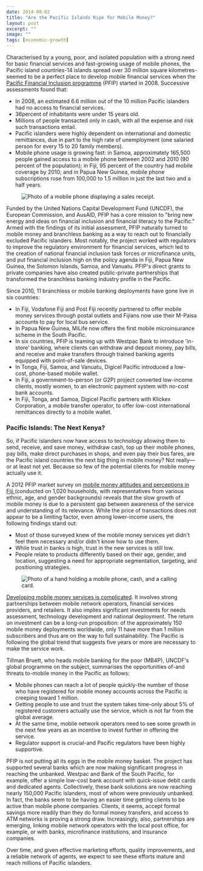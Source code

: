 ```yaml
---
date: 2014-09-02
title: "Are the Pacific Islands Ripe for Mobile Money?"
layout: post
excerpt: ""
image: ""
tags: [economic-growth]
---
```

<p>Characterised by a young, poor, and isolated population with a strong need for basic financial services and fast-growing usage of mobile phones, the Pacific island countries-14 islands spread over 30 million square kilometres-seemed to be a perfect place to develop mobile financial services when the <a href="http://www.pfip.org/">Pacific Financial Inclusion programme</a> (PFIP) started in 2008. Successive assessments found that:</p><ul><li>In 2008, an estimated 6.6 million out of the 10 million Pacific islanders had no access to financial services.</li><li>36percent of inhabitants were under 15 years old.</li><li>Millions of people transacted only in cash, with all the expense and risk such transactions entail.</li><li>Pacific islanders were highly dependent on international and domestic remittances, due in part to the high rate of unemployment (one salaried person for every 15 to 20 family members).</li><li>Mobile phone usage is growing fast: in Samoa, approximately 165,500 people gained access to a mobile phone between 2002 and 2010 (90 percent of the population); in Fiji, 95 percent of the country had mobile coverage by 2010; and in Papua New Guinea, mobile phone subscriptions rose from 100,000 to 1.5 million in just the last two and a half years.</li></ul><figure class="kg-card kg-image-card"><img src="https://pubs.ghost.io/uploads/kiwanja-1.jpg" class="kg-image" alt="Photo of a mobile phone displaying a sales receipt." loading="lazy" title="Photo Credit: Ken Banks, kiwanja.net"></figure><p>Funded by the United Nations Capital Development Fund (UNCDF), the European Commission, and AusAID, PFIP has a core mission to "bring new energy and ideas on financial inclusion and financial literacy to the Pacific." Armed with the findings of its initial assessment, PFIP naturally turned to mobile money and branchless banking as a way to reach out to financially excluded Pacific islanders. Most notably, the project worked with regulators to improve the regulatory environment for financial services, which led to the creation of national financial inclusion task forces or microfinance units, and put financial inclusion high on the policy agenda in Fiji, Papua New Guinea, the Solomon Islands, Samoa, and Vanuatu. PFIP's direct grants to private companies have also created public-private partnerships that transformed the branchless banking industry profile in the Pacific.</p><p>Since 2010, 11 branchless or mobile banking deployments have gone live in six countries:</p><ul><li>In Fiji, Vodafone Fiji and Post Fiji recently partnered to offer mobile money services through postal outlets and Fijians now use their M-Paisa accounts to pay for local bus service.</li><li>In Papua New Guinea, MiLife now offers the first mobile microinsurance scheme in the South Pacific.</li><li>In six countries, PFIP is teaming up with Westpac Bank to introduce 'in-store' banking, where clients can withdraw and deposit money, pay bills, and receive and make transfers through trained banking agents equipped with point-of-sale devices.</li><li>In Tonga, Fiji, Samoa, and Vanuatu, Digicel Pacific introduced a low-cost, phone-based mobile wallet.</li><li>In Fiji, a government-to-person (or G2P) project converted low-income clients, mostly women, to an electronic payment system with no-cost bank accounts.</li><li>In Fiji, Tonga, and Samoa, Digicel Pacific partners with Klickex Corporation, a mobile transfer operator, to offer low-cost international remittances directly to a mobile wallet.</li></ul><h3 id="pacific-islands-the-next-kenya">Pacific Islands: The Next Kenya?</h3><p>So, if Pacific islanders now have access to technology allowing them to send, receive, and save money, withdraw cash, top up their mobile phones, pay bills, make direct purchases in shops, and even pay their bus fares, are the Pacific island countries the next big thing in mobile money? Not really—or at least not yet. Because so few of the potential clients for mobile money actually use it.</p><p>A 2012 PFIP market survey on <a href="http://www.pfip.org/resources/uploads/attachments/documents/Omnibus_Survey_Findings.pdf">mobile money attitudes and perceptions in Fiji </a> (conducted on 1,020 households, with representatives from various ethnic, age, and gender backgrounds) reveals that the slow growth of mobile money is due to a persistent gap between awareness of the service and understanding of its relevance. While the price of transactions does not appear to be a limiting factor, even among lower-income users, the following findings stand out:</p><ul><li>Most of those surveyed knew of the mobile money services yet didn't feel them necessary and/or didn't know how to use them.</li><li>While trust in banks is high, trust in the new services is still low.</li><li>People relate to products differently based on their age, gender, and location, suggesting a need for appropriate segmentation, targeting, and positioning strategies.</li></ul><figure class="kg-card kg-image-card"><img src="https://pubs.ghost.io/uploads/whiteafrican-1.jpg" class="kg-image" alt="Photo of a hand holding a mobile phone, cash, and a calling card." loading="lazy" title="Photo Credit: flickr.com/photos/whiteafrican"></figure><p><a href="http://dai.com/news-publications/news/qa-dai%E2%80%99s-brigit-helms-benefits-bringing-mobile-banking-unbanked?utm_campaign=guardian">Developing mobile money services is complicated</a>. It involves strong partnerships between mobile network operators, financial services providers, and retailers. It also implies significant investments for needs assessment, technology development and national deployment. The return on investment can be a long-run proposition: of the approximately 150 mobile money deployments worldwide, only 11 have more than 1 million subscribers and thus are on the way to full sustainability. The Pacific is following the global trend that suggests five years or more are necessary to make the service work.</p><p>Tillman Bruett, who heads mobile banking for the poor (MB4P), UNCDF's global programme on the subject, summarises the opportunities of-and threats to-mobile money in the Pacific as follows:</p><ul><li>Mobile phones can reach a lot of people quickly-the number of those who have registered for mobile money accounts across the Pacific is creeping toward 1 million.</li><li>Getting people to use and trust the system takes time-only about 5% of registered customers actually use the service, which is not far from the global average.</li><li>At the same time, mobile network operators need to see some growth in the next few years as an incentive to invest further in offering the service.</li><li>Regulator support is crucial-and Pacific regulators have been highly supportive.</li></ul><p>PFIP is not putting all its eggs in the mobile money basket. The project has supported several banks which are now making significant progress in reaching the unbanked. Westpac and Bank of the South Pacific, for example, offer a simple low-cost bank account with quick-issue debit cards and dedicated agents. Collectively, these bank solutions are now reaching nearly 150,000 Pacific islanders, most of whom were previously unbanked. In fact, the banks seem to be having an easier time getting clients to be active than mobile phone companies. Clients, it seems, accept formal savings more readily than they do formal money transfers, and access to ATM networks is proving a strong draw. Increasingly, also, partnerships are emerging, linking mobile network operators with the local post office, for example, or with banks, microfinance institutions, and insurance companies.</p><p>Over time, and given effective marketing efforts, quality improvements, and a reliable network of agents, we expect to see these efforts mature and reach millions of Pacific islanders.</p>
  